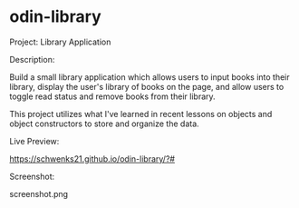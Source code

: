 # odin-library

Project: Library Application

Description:

Build a small library application which allows users to input books into their library,  display the user's library of books on the page, and allow users to toggle read status and remove books from their library.

This project utilizes what I've learned in recent lessons on objects and object constructors to store and organize the data.

Live Preview: 

https://schwenks21.github.io/odin-library/?#

Screenshot:

screenshot.png